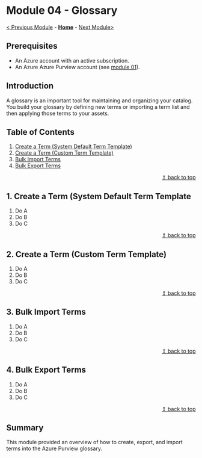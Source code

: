 # Module 04 - Glossary

[< Previous Module](../modules/module03.md) - **[Home](../README.md)** - [Next Module>](../modules/module05.md)

## Prerequisites

* An Azure account with an active subscription.
* An Azure Azure Purview account (see [module 01](../modules/module01.md)).

## Introduction

A glossary is an important tool for maintaining and organizing your catalog. You build your glossary by defining new terms or importing a term list and then applying those terms to your assets.

## Table of Contents

1. [Create a Term (System Default Term Template)](#1)
2. [Create a Term (Custom Term Template)](#2)
3. [Bulk Import Terms](#3)
4. [Bulk Export Terms](#4)

<div align="right"><a href="#module-04---glossary">↥ back to top</a></div>

## 1. Create a Term (System Default Term Template

1. Do A
2. Do B
3. Do C

<div align="right"><a href="#module-04---glossary">↥ back to top</a></div>

## 2. Create a Term (Custom Term Template)

1. Do A
2. Do B
3. Do C

<div align="right"><a href="#module-04---glossary">↥ back to top</a></div>

## 3. Bulk Import Terms

1. Do A
2. Do B
3. Do C

<div align="right"><a href="#module-04---glossary">↥ back to top</a></div>

## 4. Bulk Export Terms

1. Do A
2. Do B
3. Do C

<div align="right"><a href="#module-04---glossary">↥ back to top</a></div>

## Summary

This module provided an overview of how to create, export, and import terms into the Azure Purview glossary.
